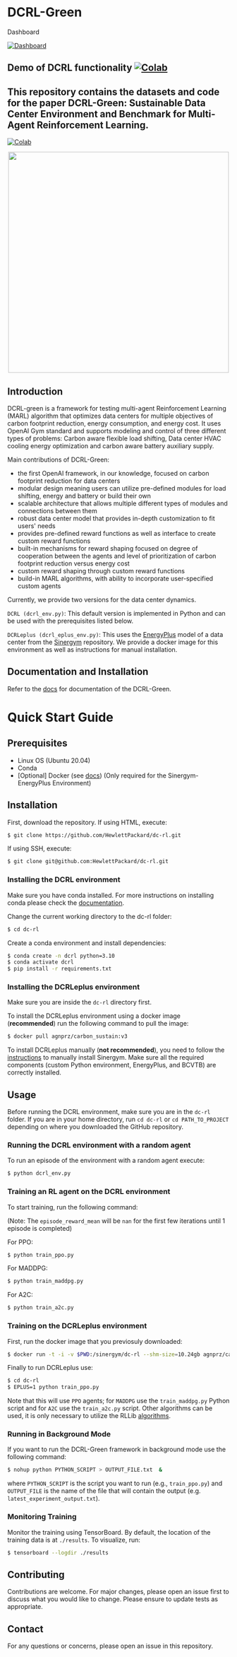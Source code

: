 # DCRL-Green

Dashboard

[![Dashboard](media/DCRL_screenshot.png)]((https://www.dropbox.com/scl/fi/9ua64tu4nha29ae0du8me/Data-Center-Green-Dashboard.mp4?rlkey=lt2th4bvfpqmrwjr5m5sdeb52&dl=1))


Demo of DCRL functionality
[![Colab](https://colab.research.google.com/assets/colab-badge.svg)](https://colab.research.google.com/drive/1XF92aR6nVYxENrviHeFyuRu0exKBb-nh?usp=sharing)
---

This repository contains the datasets and code for the paper DCRL-Green: Sustainable Data Center Environment and Benchmark for Multi-Agent Reinforcement Learning.
---
[![Colab](https://colab.research.google.com/assets/colab-badge.svg)](https://colab.research.google.com/drive/1ldxlcG_prPw9U26alK9oRN2XvxrxNSDP?usp=sharing)


<p align="center">
  <img src="https://github.com/HewlettPackard/dc-rl/blob/main/sphinx/images/DCRL-sim1.png" align="centre" width="500" />
</p>

## Introduction
DCRL-green is a framework for testing multi-agent Reinforcement Learning (MARL) algorithm that optimizes data centers for multiple objectives of carbon footprint reduction, energy consumption, and energy cost. It uses OpenAI Gym standard and supports modeling and control of three different types of problems: Carbon aware flexible load shifting, Data center HVAC cooling energy optimization and carbon aware battery auxiliary supply.

Main contributions of DCRL-Green:

- the first OpenAI framework, in our knowledge, focused on carbon footprint reduction for data centers
- modular design meaning users can utilize pre-defined modules for load shifting, energy and battery or build their own 
- scalable architecture that allows multiple different types of modules and connections between them
- robust data center model that provides in-depth customization to fit users' needs 
- provides pre-defined reward functions as well as interface to create custom reward functions 
- built-in mechanisms for reward shaping focused on degree of cooperation between the agents and level of prioritization of carbon footprint reduction versus energy cost
- custom reward shaping through custom reward functions 
- build-in MARL algorithms, with ability to incorporate user-specified custom agents 

Currently, we provide two versions for the data center dynamics. 

`DCRL (dcrl_env.py)`: This default version is implemented in Python and can be used with the prerequisites listed below. 

`DCRLeplus (dcrl_eplus_env.py)`: This uses the [EnergyPlus](https://energyplus.net/) model of a data center from the [Sinergym](https://github.com/ugr-sail/sinergym) repository. We provide a docker image for this environment as well as instructions for manual installation.


## Documentation and Installation
Refer to the [docs](https://hewlettpackard.github.io/dc-rl/) for documentation of the DCRL-Green.

# Quick Start Guide

## Prerequisites
- Linux OS (Ubuntu 20.04)
- Conda
- [Optional] Docker (see [docs](https://docs.docker.com/get-docker/)) (Only required for the Sinergym-EnergyPlus Environment)


## Installation
First, download the repository. If using HTML, execute:
```bash
$ git clone https://github.com/HewlettPackard/dc-rl.git
```
If using SSH, execute:
```bash
$ git clone git@github.com:HewlettPackard/dc-rl.git
```
### Installing the DCRL environment 
Make sure you have conda installed. For more instructions on installing conda please check the [documentation](https://conda.io/projects/conda/en/latest/user-guide/install/linux.html#install-linux-silent).

Change the current working directory to the dc-rl folder:

```bash
$ cd dc-rl
```

Create a conda environment and install dependencies:
```bash
$ conda create -n dcrl python=3.10
$ conda activate dcrl
$ pip install -r requirements.txt
```

### Installing the DCRLeplus environment
Make sure you are inside the ```dc-rl``` directory first. 

To install the DCRLeplus environment using a docker image (**recommended**) run the following command to pull the image:

```bash
$ docker pull agnprz/carbon_sustain:v3
```

To install DCRLeplus manually (**not recommended**), you need to follow the [instructions](https://ugr-sail.github.io/sinergym/compilation/main/pages/installation.html#manual-installation) to manually install Sinergym. Make sure all the required components (custom Python environment, EnergyPlus, and BCVTB) are correctly installed.   

## Usage
Before running the DCRL environment, make sure you are in the ```dc-rl``` folder. If you are in your home directory, run ```cd dc-rl``` or ```cd PATH_TO_PROJECT``` depending on where you downloaded the GitHub repository. 

### Running the DCRL environment with a random agent
To run an episode of the environment with a random agent execute:
```bash
$ python dcrl_env.py
```

### Training an RL agent on the DCRL environment
To start training, run the following command:

(Note: The `episode_reward_mean` will be `nan` for the first few iterations until 1 episode is completed)

For PPO:
```bash
$ python train_ppo.py
```

For MADDPG:
```bash
$ python train_maddpg.py
```

For A2C:
```bash
$ python train_a2c.py
```

### Training on the DCRLeplus environment
First, run the docker image that you previosuly downloaded:

```bash
$ docker run -t -i -v $PWD:/sinergym/dc-rl --shm-size=10.24gb agnprz/carbon_sustain:v3
```

Finally to run DCRLeplus use:
```bash
$ cd dc-rl
$ EPLUS=1 python train_ppo.py
```
Note that this will use ```PPO``` agents; for ```MADDPG``` use the ```train_maddpg.py``` Python script and for ```A2C``` use the ```train_a2c.py``` script. Other algorithms can be used, it is only necessary to utilize the RLLib [algorithms](https://docs.ray.io/en/latest/rllib/rllib-algorithms.html).

### Running in Background Mode
If you want to run the DCRL-Green framework in background mode use the following command:

```bash
$ nohup python PYTHON_SCRIPT > OUTPUT_FILE.txt  &
```
where ```PYTHON_SCRIPT``` is the script you want to run (e.g., ```train_ppo.py```) and ```OUTPUT_FILE``` is the name of the file that will contain the output (e.g. ```latest_experiment_output.txt```).

### Monitoring Training
Monitor the training using TensorBoard. By default, the location of the training data is at ```./results```. To visualize, run:

```bash
$ tensorboard --logdir ./results
```

## Contributing
Contributions are welcome. For major changes, please open an issue first to discuss what you would like to change. Please ensure to update tests as appropriate.

## Contact
For any questions or concerns, please open an issue in this repository.
